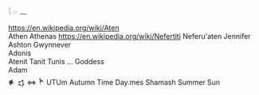 𓇋 𓏏 𓈖  

https://en.wikipedia.org/wiki/Aten  
Athen Athenas https://en.wikipedia.org/wiki/Nefertiti Neferu'aten Jennifer Ashton Gwynnever  
Adonis  
Atenit Tanit Tunis ... Goddess  
Adam  
𒀭 𒌓 ⇔ 𒋻  UTUm Autumn Time Day.mes Shamash Summer Sun  


